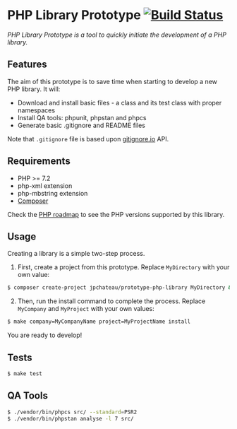 # PHP Library Prototype [![Build Status](https://travis-ci.org/jpchateau/php-prototype-library.svg?branch=master)](https://travis-ci.org/jpchateau/php-prototype-library)

*PHP Library Prototype is a tool to quickly initiate the development of a PHP library.*

## Features

The aim of this prototype is to save time when starting to develop a new PHP library.
It will:
* Download and install basic files - a class and its test class with proper namespaces
* Install QA tools: phpunit, phpstan and phpcs
* Generate basic .gitignore and README files

Note that `.gitignore` file is based upon [gitignore.io](https://www.gitignore.io/) API.

## Requirements

* PHP >= 7.2
* php-xml extension
* php-mbstring extension
* [Composer](https://getcomposer.org/download/)

Check the [PHP roadmap](https://www.php.net/supported-versions.php) to see the PHP versions supported by this library.

## Usage

Creating a library is a simple two-step process.  
1. First, create a project from this prototype. Replace `MyDirectory` with your own value:

```bash
$ composer create-project jpchateau/prototype-php-library MyDirectory && cd $_
```

2. Then, run the install command to complete the process. Replace `MyCompany` and `MyProject` with your own values:

```bash
$ make company=MyCompanyName project=MyProjectName install
```

You are ready to develop!

## Tests

```bash
$ make test
```

## QA Tools

```bash
$ ./vendor/bin/phpcs src/ --standard=PSR2
$ ./vendor/bin/phpstan analyse -l 7 src/
```